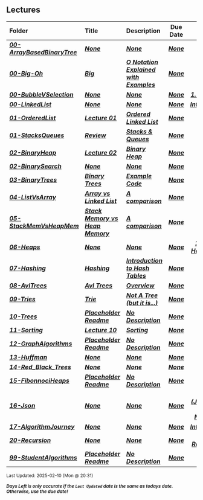 ## Lectures

| Folder | Title | Description | Due Date | Due |  |
|:------|:------|:------|:-----:|:-----:|-----|
| ***<a href="https://github.com/rugbyprof/3013-Algorithms/tree/master/Lectures/00-ArrayBasedBinaryTree">00-ArrayBasedBinaryTree</a>*** | ***<a href="https://github.com/rugbyprof/3013-Algorithms/tree/master/Lectures/00-ArrayBasedBinaryTree">None</a>*** | ***<a href="https://github.com/rugbyprof/3013-Algorithms/tree/master/Lectures/00-ArrayBasedBinaryTree">None</a>*** | ***<a href="https://github.com/rugbyprof/3013-Algorithms/tree/master/Lectures/00-ArrayBasedBinaryTree">None</a>*** | ***<a href="https://github.com/rugbyprof/3013-Algorithms/tree/master/Lectures/00-ArrayBasedBinaryTree">N/A</a>*** |  |
| ***<a href="https://github.com/rugbyprof/3013-Algorithms/tree/master/Lectures/00-Big-Oh">00-Big-Oh</a>*** | ***<a href="https://github.com/rugbyprof/3013-Algorithms/tree/master/Lectures/00-Big-Oh"> Big</a>*** | ***<a href="https://github.com/rugbyprof/3013-Algorithms/tree/master/Lectures/00-Big-Oh">O Notation Explained with Examples</a>*** | ***<a href="https://github.com/rugbyprof/3013-Algorithms/tree/master/Lectures/00-Big-Oh">None</a>*** | ***<a href="https://github.com/rugbyprof/3013-Algorithms/tree/master/Lectures/00-Big-Oh">N/A</a>*** |  |
| ***<a href="https://github.com/rugbyprof/3013-Algorithms/tree/master/Lectures/00-BubbleVSelection">00-BubbleVSelection</a>*** | ***<a href="https://github.com/rugbyprof/3013-Algorithms/tree/master/Lectures/00-BubbleVSelection">None</a>*** | ***<a href="https://github.com/rugbyprof/3013-Algorithms/tree/master/Lectures/00-BubbleVSelection">None</a>*** | ***<a href="https://github.com/rugbyprof/3013-Algorithms/tree/master/Lectures/00-BubbleVSelection">None</a>*** | ***<a href="https://github.com/rugbyprof/3013-Algorithms/tree/master/Lectures/00-BubbleVSelection"> **1. Overview**</a>*** |  |
| ***<a href="https://github.com/rugbyprof/3013-Algorithms/tree/master/Lectures/00-LinkedList">00-LinkedList</a>*** | ***<a href="https://github.com/rugbyprof/3013-Algorithms/tree/master/Lectures/00-LinkedList">None</a>*** | ***<a href="https://github.com/rugbyprof/3013-Algorithms/tree/master/Lectures/00-LinkedList">None</a>*** | ***<a href="https://github.com/rugbyprof/3013-Algorithms/tree/master/Lectures/00-LinkedList">None</a>*** | ***<a href="https://github.com/rugbyprof/3013-Algorithms/tree/master/Lectures/00-LinkedList"> **Introduction**</a>*** |  |
| ***<a href="https://github.com/rugbyprof/3013-Algorithms/tree/master/Lectures/01-OrderedList">01-OrderedList</a>*** | ***<a href="https://github.com/rugbyprof/3013-Algorithms/tree/master/Lectures/01-OrderedList"> Lecture 01 </a>*** | ***<a href="https://github.com/rugbyprof/3013-Algorithms/tree/master/Lectures/01-OrderedList"> Ordered Linked List</a>*** | ***<a href="https://github.com/rugbyprof/3013-Algorithms/tree/master/Lectures/01-OrderedList">None</a>*** | ***<a href="https://github.com/rugbyprof/3013-Algorithms/tree/master/Lectures/01-OrderedList">N/A</a>*** |  |
| ***<a href="https://github.com/rugbyprof/3013-Algorithms/tree/master/Lectures/01-StacksQueues">01-StacksQueues</a>*** | ***<a href="https://github.com/rugbyprof/3013-Algorithms/tree/master/Lectures/01-StacksQueues"> Review </a>*** | ***<a href="https://github.com/rugbyprof/3013-Algorithms/tree/master/Lectures/01-StacksQueues"> Stacks & Queues</a>*** | ***<a href="https://github.com/rugbyprof/3013-Algorithms/tree/master/Lectures/01-StacksQueues">None</a>*** | ***<a href="https://github.com/rugbyprof/3013-Algorithms/tree/master/Lectures/01-StacksQueues"> N/A</a>*** |  |
| ***<a href="https://github.com/rugbyprof/3013-Algorithms/tree/master/Lectures/02-BinaryHeap">02-BinaryHeap</a>*** | ***<a href="https://github.com/rugbyprof/3013-Algorithms/tree/master/Lectures/02-BinaryHeap"> Lecture 02 </a>*** | ***<a href="https://github.com/rugbyprof/3013-Algorithms/tree/master/Lectures/02-BinaryHeap"> Binary Heap</a>*** | ***<a href="https://github.com/rugbyprof/3013-Algorithms/tree/master/Lectures/02-BinaryHeap">None</a>*** | ***<a href="https://github.com/rugbyprof/3013-Algorithms/tree/master/Lectures/02-BinaryHeap">N/A</a>*** |  |
| ***<a href="https://github.com/rugbyprof/3013-Algorithms/tree/master/Lectures/02-BinarySearch">02-BinarySearch</a>*** | ***<a href="https://github.com/rugbyprof/3013-Algorithms/tree/master/Lectures/02-BinarySearch">None</a>*** | ***<a href="https://github.com/rugbyprof/3013-Algorithms/tree/master/Lectures/02-BinarySearch">None</a>*** | ***<a href="https://github.com/rugbyprof/3013-Algorithms/tree/master/Lectures/02-BinarySearch">None</a>*** | ***<a href="https://github.com/rugbyprof/3013-Algorithms/tree/master/Lectures/02-BinarySearch"> N/A</a>*** |  |
| ***<a href="https://github.com/rugbyprof/3013-Algorithms/tree/master/Lectures/03-BinaryTrees">03-BinaryTrees</a>*** | ***<a href="https://github.com/rugbyprof/3013-Algorithms/tree/master/Lectures/03-BinaryTrees"> Binary Trees </a>*** | ***<a href="https://github.com/rugbyprof/3013-Algorithms/tree/master/Lectures/03-BinaryTrees"> Example Code</a>*** | ***<a href="https://github.com/rugbyprof/3013-Algorithms/tree/master/Lectures/03-BinaryTrees">None</a>*** | ***<a href="https://github.com/rugbyprof/3013-Algorithms/tree/master/Lectures/03-BinaryTrees"> None</a>*** |  |
| ***<a href="https://github.com/rugbyprof/3013-Algorithms/tree/master/Lectures/04-ListVsArray">04-ListVsArray</a>*** | ***<a href="https://github.com/rugbyprof/3013-Algorithms/tree/master/Lectures/04-ListVsArray"> Array vs Linked List </a>*** | ***<a href="https://github.com/rugbyprof/3013-Algorithms/tree/master/Lectures/04-ListVsArray"> A comparison</a>*** | ***<a href="https://github.com/rugbyprof/3013-Algorithms/tree/master/Lectures/04-ListVsArray">None</a>*** | ***<a href="https://github.com/rugbyprof/3013-Algorithms/tree/master/Lectures/04-ListVsArray">N/A</a>*** |  |
| ***<a href="https://github.com/rugbyprof/3013-Algorithms/tree/master/Lectures/05-StackMemVsHeapMem">05-StackMemVsHeapMem</a>*** | ***<a href="https://github.com/rugbyprof/3013-Algorithms/tree/master/Lectures/05-StackMemVsHeapMem"> Stack Memory vs Heap Memory </a>*** | ***<a href="https://github.com/rugbyprof/3013-Algorithms/tree/master/Lectures/05-StackMemVsHeapMem"> A comparison</a>*** | ***<a href="https://github.com/rugbyprof/3013-Algorithms/tree/master/Lectures/05-StackMemVsHeapMem">None</a>*** | ***<a href="https://github.com/rugbyprof/3013-Algorithms/tree/master/Lectures/05-StackMemVsHeapMem">N/A</a>*** |  |
| ***<a href="https://github.com/rugbyprof/3013-Algorithms/tree/master/Lectures/06-Heaps">06-Heaps</a>*** | ***<a href="https://github.com/rugbyprof/3013-Algorithms/tree/master/Lectures/06-Heaps">None</a>*** | ***<a href="https://github.com/rugbyprof/3013-Algorithms/tree/master/Lectures/06-Heaps">None</a>*** | ***<a href="https://github.com/rugbyprof/3013-Algorithms/tree/master/Lectures/06-Heaps">None</a>*** | ***<a href="https://github.com/rugbyprof/3013-Algorithms/tree/master/Lectures/06-Heaps"> **1. Binary Heap Costs**</a>*** |  |
| ***<a href="https://github.com/rugbyprof/3013-Algorithms/tree/master/Lectures/07-Hashing">07-Hashing</a>*** | ***<a href="https://github.com/rugbyprof/3013-Algorithms/tree/master/Lectures/07-Hashing"> Hashing </a>*** | ***<a href="https://github.com/rugbyprof/3013-Algorithms/tree/master/Lectures/07-Hashing"> Introduction to Hash Tables</a>*** | ***<a href="https://github.com/rugbyprof/3013-Algorithms/tree/master/Lectures/07-Hashing">None</a>*** | ***<a href="https://github.com/rugbyprof/3013-Algorithms/tree/master/Lectures/07-Hashing">N/A</a>*** |  |
| ***<a href="https://github.com/rugbyprof/3013-Algorithms/tree/master/Lectures/08-AvlTrees">08-AvlTrees</a>*** | ***<a href="https://github.com/rugbyprof/3013-Algorithms/tree/master/Lectures/08-AvlTrees"> Avl Trees </a>*** | ***<a href="https://github.com/rugbyprof/3013-Algorithms/tree/master/Lectures/08-AvlTrees"> Overview</a>*** | ***<a href="https://github.com/rugbyprof/3013-Algorithms/tree/master/Lectures/08-AvlTrees">None</a>*** | ***<a href="https://github.com/rugbyprof/3013-Algorithms/tree/master/Lectures/08-AvlTrees">N/A</a>*** |  |
| ***<a href="https://github.com/rugbyprof/3013-Algorithms/tree/master/Lectures/09-Tries">09-Tries</a>*** | ***<a href="https://github.com/rugbyprof/3013-Algorithms/tree/master/Lectures/09-Tries"> Trie </a>*** | ***<a href="https://github.com/rugbyprof/3013-Algorithms/tree/master/Lectures/09-Tries"> Not A Tree (but it is...)</a>*** | ***<a href="https://github.com/rugbyprof/3013-Algorithms/tree/master/Lectures/09-Tries">None</a>*** | ***<a href="https://github.com/rugbyprof/3013-Algorithms/tree/master/Lectures/09-Tries">N/A</a>*** |  |
| ***<a href="https://github.com/rugbyprof/3013-Algorithms/tree/master/Lectures/10-Trees">10-Trees</a>*** | ***<a href="https://github.com/rugbyprof/3013-Algorithms/tree/master/Lectures/10-Trees"> Placeholder Readme </a>*** | ***<a href="https://github.com/rugbyprof/3013-Algorithms/tree/master/Lectures/10-Trees"> No Description</a>*** | ***<a href="https://github.com/rugbyprof/3013-Algorithms/tree/master/Lectures/10-Trees">None</a>*** | ***<a href="https://github.com/rugbyprof/3013-Algorithms/tree/master/Lectures/10-Trees">N/A</a>*** |  |
| ***<a href="https://github.com/rugbyprof/3013-Algorithms/tree/master/Lectures/11-Sorting">11-Sorting</a>*** | ***<a href="https://github.com/rugbyprof/3013-Algorithms/tree/master/Lectures/11-Sorting"> Lecture 10 </a>*** | ***<a href="https://github.com/rugbyprof/3013-Algorithms/tree/master/Lectures/11-Sorting"> Sorting</a>*** | ***<a href="https://github.com/rugbyprof/3013-Algorithms/tree/master/Lectures/11-Sorting">None</a>*** | ***<a href="https://github.com/rugbyprof/3013-Algorithms/tree/master/Lectures/11-Sorting">N/A</a>*** |  |
| ***<a href="https://github.com/rugbyprof/3013-Algorithms/tree/master/Lectures/12-GraphAlgorithms">12-GraphAlgorithms</a>*** | ***<a href="https://github.com/rugbyprof/3013-Algorithms/tree/master/Lectures/12-GraphAlgorithms"> Placeholder Readme </a>*** | ***<a href="https://github.com/rugbyprof/3013-Algorithms/tree/master/Lectures/12-GraphAlgorithms"> No Description</a>*** | ***<a href="https://github.com/rugbyprof/3013-Algorithms/tree/master/Lectures/12-GraphAlgorithms">None</a>*** | ***<a href="https://github.com/rugbyprof/3013-Algorithms/tree/master/Lectures/12-GraphAlgorithms">N/A</a>*** |  |
| ***<a href="https://github.com/rugbyprof/3013-Algorithms/tree/master/Lectures/13-Huffman">13-Huffman</a>*** | ***<a href="https://github.com/rugbyprof/3013-Algorithms/tree/master/Lectures/13-Huffman">None</a>*** | ***<a href="https://github.com/rugbyprof/3013-Algorithms/tree/master/Lectures/13-Huffman">None</a>*** | ***<a href="https://github.com/rugbyprof/3013-Algorithms/tree/master/Lectures/13-Huffman">None</a>*** | ***<a href="https://github.com/rugbyprof/3013-Algorithms/tree/master/Lectures/13-Huffman">N/A</a>*** |  |
| ***<a href="https://github.com/rugbyprof/3013-Algorithms/tree/master/Lectures/14-Red_Black_Trees">14-Red_Black_Trees</a>*** | ***<a href="https://github.com/rugbyprof/3013-Algorithms/tree/master/Lectures/14-Red_Black_Trees">None</a>*** | ***<a href="https://github.com/rugbyprof/3013-Algorithms/tree/master/Lectures/14-Red_Black_Trees">None</a>*** | ***<a href="https://github.com/rugbyprof/3013-Algorithms/tree/master/Lectures/14-Red_Black_Trees">None</a>*** | ***<a href="https://github.com/rugbyprof/3013-Algorithms/tree/master/Lectures/14-Red_Black_Trees"> Files</a>*** |  |
| ***<a href="https://github.com/rugbyprof/3013-Algorithms/tree/master/Lectures/15-FibonnociHeaps">15-FibonnociHeaps</a>*** | ***<a href="https://github.com/rugbyprof/3013-Algorithms/tree/master/Lectures/15-FibonnociHeaps"> Placeholder Readme </a>*** | ***<a href="https://github.com/rugbyprof/3013-Algorithms/tree/master/Lectures/15-FibonnociHeaps"> No Description</a>*** | ***<a href="https://github.com/rugbyprof/3013-Algorithms/tree/master/Lectures/15-FibonnociHeaps">None</a>*** | ***<a href="https://github.com/rugbyprof/3013-Algorithms/tree/master/Lectures/15-FibonnociHeaps">N/A</a>*** |  |
| ***<a href="https://github.com/rugbyprof/3013-Algorithms/tree/master/Lectures/16-Json">16-Json</a>*** | ***<a href="https://github.com/rugbyprof/3013-Algorithms/tree/master/Lectures/16-Json">None</a>*** | ***<a href="https://github.com/rugbyprof/3013-Algorithms/tree/master/Lectures/16-Json">None</a>*** | ***<a href="https://github.com/rugbyprof/3013-Algorithms/tree/master/Lectures/16-Json">None</a>*** | ***<a href="https://github.com/rugbyprof/3013-Algorithms/tree/master/Lectures/16-Json"> JSON (JavaScript Object Notation)</a>*** |  |
| ***<a href="https://github.com/rugbyprof/3013-Algorithms/tree/master/Lectures/17-AlgorithmJourney">17-AlgorithmJourney</a>*** | ***<a href="https://github.com/rugbyprof/3013-Algorithms/tree/master/Lectures/17-AlgorithmJourney">None</a>*** | ***<a href="https://github.com/rugbyprof/3013-Algorithms/tree/master/Lectures/17-AlgorithmJourney">None</a>*** | ***<a href="https://github.com/rugbyprof/3013-Algorithms/tree/master/Lectures/17-AlgorithmJourney">None</a>*** | ***<a href="https://github.com/rugbyprof/3013-Algorithms/tree/master/Lectures/17-AlgorithmJourney"> **Introduction**</a>*** |  |
| ***<a href="https://github.com/rugbyprof/3013-Algorithms/tree/master/Lectures/20-Recursion">20-Recursion</a>*** | ***<a href="https://github.com/rugbyprof/3013-Algorithms/tree/master/Lectures/20-Recursion">None</a>*** | ***<a href="https://github.com/rugbyprof/3013-Algorithms/tree/master/Lectures/20-Recursion">None</a>*** | ***<a href="https://github.com/rugbyprof/3013-Algorithms/tree/master/Lectures/20-Recursion">None</a>*** | ***<a href="https://github.com/rugbyprof/3013-Algorithms/tree/master/Lectures/20-Recursion"> **What is Recursion?**</a>*** |  |
| ***<a href="https://github.com/rugbyprof/3013-Algorithms/tree/master/Lectures/99-StudentAlgorithms">99-StudentAlgorithms</a>*** | ***<a href="https://github.com/rugbyprof/3013-Algorithms/tree/master/Lectures/99-StudentAlgorithms"> Placeholder Readme </a>*** | ***<a href="https://github.com/rugbyprof/3013-Algorithms/tree/master/Lectures/99-StudentAlgorithms"> No Description</a>*** | ***<a href="https://github.com/rugbyprof/3013-Algorithms/tree/master/Lectures/99-StudentAlgorithms">None</a>*** | ***<a href="https://github.com/rugbyprof/3013-Algorithms/tree/master/Lectures/99-StudentAlgorithms">N/A</a>*** |  |

<sup>Last Updated: 2025-02-10 (Mon @ 20:31)</sup> 

<sup>***Days Left is only accurate if the `Last Updated` date is the same as todays date. Otherwise, use the due date!***</sup> 